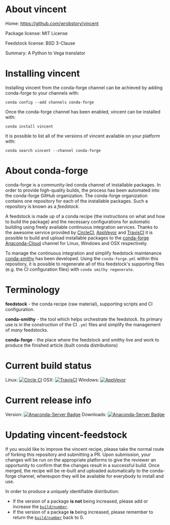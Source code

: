 About vincent
=============

Home: https://github.com/wrobstory/vincent

Package license: MIT License

Feedstock license: BSD 3-Clause

Summary: A Python to Vega translator



Installing vincent
==================

Installing vincent from the conda-forge channel can be achieved by adding conda-forge to your channels with:

```
conda config --add channels conda-forge
```

Once the conda-forge channel has been enabled, vincent can be installed with:

```
conda install vincent
```

It is possible to list all of the versions of vincent available on your platform with:

```
conda search vincent --channel conda-forge
```


About conda-forge
=================

conda-forge is a community-led conda channel of installable packages.
In order to provide high-quality builds, the process has been automated into the
conda-forge GitHub organization. The conda-forge organization contains one repository 
for each of the installable packages. Such a repository is known as a *feedstock*.

A feedstock is made up of a conda recipe (the instructions on what and how to build
the package) and the necessary configurations for automatic building using freely
available continuous integration services. Thanks to the awesome service provided by
[CircleCI](https://circleci.com/), [AppVeyor](http://www.appveyor.com/)
and [TravisCI](https://travis-ci.org/) it is possible to build and upload installable
packages to the [conda-forge](https://anaconda.org/conda-forge)
[Anaconda-Cloud](http://docs.anaconda.org/) channel for Linux, Windows and OSX respectively.

To manage the continuous integration and simplify feedstock maintenance
[conda-smithy](http://github.com/conda-forge/conda-smithy) has been developed.
Using the ``conda-forge.yml`` within this repository, it is possible to regenerate all of
this feedstock's supporting files (e.g. the CI configuration files) with ``conda smithy regenerate``.


Terminology
===========

**feedstock** - the conda recipe (raw material), supporting scripts and CI configuration.

**conda-smithy** - the tool which helps orchestrate the feedstock.
                   Its primary use is in the construction of the CI ``.yml`` files
                   and simplify the management of *many* feedstocks.

**conda-forge** - the place where the feedstock and smithy live and work to
                  produce the finished article (built conda distributions)

Current build status
====================

Linux: [![Circle CI](https://circleci.com/gh/conda-forge/vincent-feedstock.svg?style=svg)](https://circleci.com/gh/conda-forge/vincent-feedstock)
OSX: [![TravisCI](https://travis-ci.org/conda-forge/vincent-feedstock.svg?branch=master)](https://travis-ci.org/conda-forge/vincent-feedstock) 
Windows: [![AppVeyor](https://ci.appveyor.com/api/projects/status/github/conda-forge/vincent-feedstock?svg=True)](https://ci.appveyor.com/project/conda-forge/vincent-feedstock/branch/master)

Current release info
====================
Version: [![Anaconda-Server Badge](https://anaconda.org/conda-forge/vincent/badges/version.svg)](https://anaconda.org/conda-forge/vincent)
Downloads: [![Anaconda-Server Badge](https://anaconda.org/conda-forge/vincent/badges/downloads.svg)](https://anaconda.org/conda-forge/vincent)


Updating vincent-feedstock
==========================

If you would like to improve the vincent recipe, please take the normal
route of forking this repository and submitting a PR. Upon submission, your changes will
be run on the appropriate platforms to give the reviewer an opportunity to confirm that the
changes result in a successful build. Once merged, the recipe will be re-built and uploaded
automatically to the conda-forge channel, whereupon they will be available for everybody to
install and use.

In order to produce a uniquely identifiable distribution:
 * If the version of a package **is not** being increased, please add or increase
   the [``build/number``](http://conda.pydata.org/docs/building/meta-yaml.html#build-number-and-string). 
 * If the version of a package **is** being increased, please remember to return
   the [``build/number``](http://conda.pydata.org/docs/building/meta-yaml.html#build-number-and-string)
   back to 0.
